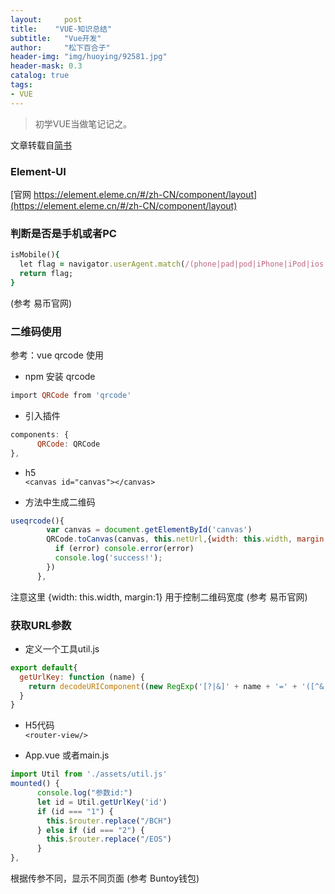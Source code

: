 ```yaml
---
layout:     post
title:    "VUE-知识总结"
subtitle:   "Vue开发"
author:     "松下百合子"
header-img: "img/huoying/92581.jpg"
header-mask: 0.3
catalog: true
tags:
- VUE
---
```


> 初学VUE当做笔记记之。

文章转载自[简书](https://element.eleme.cn/#/zh-CN/component/layout) 



### Element-UI
[官网 https://element.eleme.cn/#/zh-CN/component/layout](https://element.eleme.cn/#/zh-CN/component/layout) 


### 判断是否是手机或者PC
```ruby
isMobile(){
  let flag = navigator.userAgent.match(/(phone|pad|pod|iPhone|iPod|ios|iPad|Android|Mobile|BlackBerry|IEMobile|MQQBrowser|JUC|Fennec|wOSBrowser|BrowserNG|WebOS|Symbian|Windows Phone)/i)
  return flag;
}
```
(参考 易币官网)

### 二维码使用

参考：vue qrcode 使用
- npm 安装 qrcode
```ruby
import QRCode from 'qrcode'
```

- 引入插件
```javascript 
components: {
      QRCode: QRCode
},
```

- h5 <br>
`<canvas id="canvas"></canvas>`

- 方法中生成二维码
```javascript
useqrcode(){
        var canvas = document.getElementById('canvas')
        QRCode.toCanvas(canvas, this.netUrl,{width: this.width, margin:1}, function (error) {
          if (error) console.error(error)
          console.log('success!');
        })
      },
```
注意这里 {width: this.width, margin:1}  用于控制二维码宽度 (参考 易币官网)


### 获取URL参数
- 定义一个工具util.js
```javascript
export default{
  getUrlKey: function (name) {
    return decodeURIComponent((new RegExp('[?|&]' + name + '=' + '([^&;]+?)(&|#|;|$)').exec(location.href) || [, ""])[1].replace(/\+/g, '%20')) || null
  }
}
```

- H5代码 <br>
`<router-view/>`

- App.vue 或者main.js
```javascript
import Util from './assets/util.js'
mounted() {
      console.log("参数id:")
      let id = Util.getUrlKey('id')
      if (id === "1") {
        this.$router.replace("/BCH")
      } else if (id === "2") {
        this.$router.replace("/EOS")
      }
},
```
根据传参不同，显示不同页面 (参考 Buntoy钱包)

















